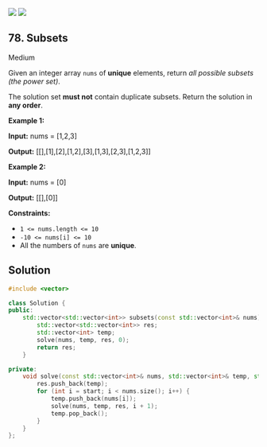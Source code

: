 [![](https://img.shields.io/github/stars/LeetCode-in-Cpp/LeetCode-in-Cpp?label=Stars&style=flat-square)](https://github.com/LeetCode-in-Cpp/LeetCode-in-Cpp)
[![](https://img.shields.io/github/forks/LeetCode-in-Cpp/LeetCode-in-Cpp?label=Fork%20me%20on%20GitHub%20&style=flat-square)](https://github.com/LeetCode-in-Cpp/LeetCode-in-Cpp/fork)

## 78\. Subsets

Medium

Given an integer array `nums` of **unique** elements, return _all possible subsets (the power set)_.

The solution set **must not** contain duplicate subsets. Return the solution in **any order**.

**Example 1:**

**Input:** nums = [1,2,3]

**Output:** [[],[1],[2],[1,2],[3],[1,3],[2,3],[1,2,3]] 

**Example 2:**

**Input:** nums = [0]

**Output:** [[],[0]] 

**Constraints:**

*   `1 <= nums.length <= 10`
*   `-10 <= nums[i] <= 10`
*   All the numbers of `nums` are **unique**.



## Solution

```cpp
#include <vector>

class Solution {
public:
    std::vector<std::vector<int>> subsets(const std::vector<int>& nums) {
        std::vector<std::vector<int>> res;
        std::vector<int> temp;
        solve(nums, temp, res, 0);
        return res;
    }

private:
    void solve(const std::vector<int>& nums, std::vector<int>& temp, std::vector<std::vector<int>>& res, int start) {
        res.push_back(temp);
        for (int i = start; i < nums.size(); i++) {
            temp.push_back(nums[i]);
            solve(nums, temp, res, i + 1);
            temp.pop_back();
        }
    }
};
```